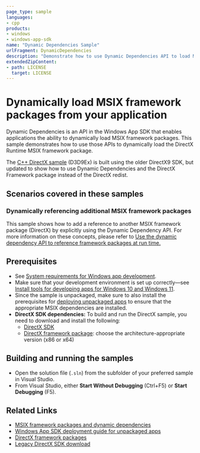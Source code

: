 ```yaml
---
page_type: sample
languages:
- cpp
products:
- windows
- windows-app-sdk
name: "Dynamic Dependencies Sample"
urlFragment: DynamicDependencies
description: "Demonstrate how to use Dynamic Dependencies API to load MSIX framework packages in any application"
extendedZipContent:
- path: LICENSE
  target: LICENSE
---
```


# Dynamically load MSIX framework packages from your application

Dynamic Dependencies is an API in the Windows App SDK that enables applications the ability to dynamically load MSIX framework packages. This sample demonstrates how to use those APIs to dynamically load the DirectX Runtime MSIX framework package.

The [C++ DirectX sample](DirectX/) (D3D9Ex) is built using the older DirectX9 SDK, but updated to show how to use Dynamic Dependencies and the DirectX Framework package instead of the DirectX redist.

## Scenarios covered in these samples

### Dynamically referencing additional MSIX framework packages

This sample shows how to add a reference to another MSIX framework package (DirectX) by explicitly using the Dynamic Dependency API. For more information on these concepts, please refer to [Use the dynamic dependency API to reference framework packages at run time.](https://docs.microsoft.com/windows/apps/desktop/modernize/framework-packages/use-the-dynamic-dependency-API)

## Prerequisites

* See [System requirements for Windows app development](https://docs.microsoft.com/windows/apps/windows-app-sdk/system-requirements).
* Make sure that your development environment is set up correctly&mdash;see [Install tools for developing apps for Windows 10 and Windows 11](https://docs.microsoft.com/windows/apps/windows-app-sdk/set-up-your-development-environment).
* Since the sample is unpackaged, make sure to also install the prerequisites for [deploying unpackaged apps](https://docs.microsoft.com/windows/apps/windows-app-sdk/deploy-unpackaged-apps) to ensure that the appropriate MSIX dependencies are installed.
* **DirectX SDK dependencies:** To build and run the DirectX sample, you need to download and install the following:
    * [DirectX SDK](https://www.microsoft.com/download/details.aspx?id=6812)
    * [DirectX framework package](https://docs.microsoft.com/windows/win32/dxtecharts/directx-setup-for-game-developers#desktop-bridge-applications): choose the architecture-appropriate version (x86 or x64)

## Building and running the samples

* Open the solution file (`.sln`) from the subfolder of your preferred sample in Visual Studio.
* From Visual Studio, either **Start Without Debugging** (Ctrl+F5) or **Start Debugging** (F5).

## Related Links

- [MSIX framework packages and dynamic dependencies](https://docs.microsoft.com/windows/apps/desktop/modernize/framework-packages/framework-packages-overview)
- [Windows App SDK deployment guide for unpackaged apps](https://docs.microsoft.com/windows/apps/windows-app-sdk/deploy-unpackaged-apps)
- [DirectX framework packages](https://docs.microsoft.com/windows/win32/dxtecharts/directx-setup-for-game-developers#desktop-bridge-applications)
- [Legacy DirectX SDK download](https://www.microsoft.com/download/details.aspx?id=6812)
